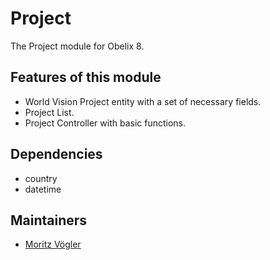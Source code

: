 Project
=========

The Project module for Obelix 8.


Features of this module
-----------

* World Vision Project entity with a set of necessary fields. 
* Project List.
* Project Controller with basic functions.

Dependencies
------------

* country
* datetime

Maintainers
-----------

* [Moritz Vögler](mailto:mvoegler@artus.com)
